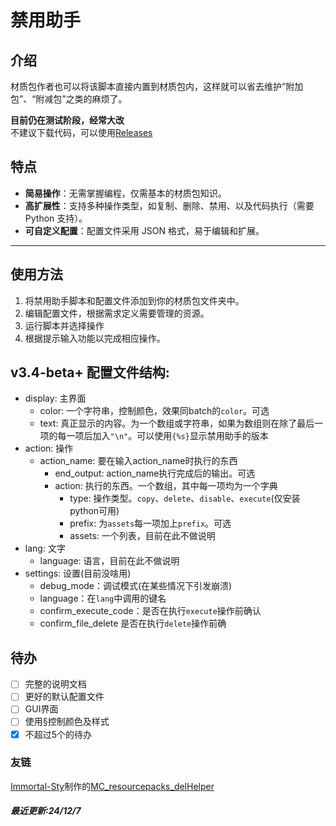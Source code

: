 # 禁用助手

## 介绍
材质包作者也可以将该脚本直接内置到材质包内，这样就可以省去维护“附加包”、“附减包”之类的麻烦了。

**目前仍在测试阶段，经常大改**\
不建议下载代码，可以使用[Releases](https://github.com/LIBPS/Disable_Helper/releases)

## 特点

- **简易操作**：无需掌握编程，仅需基本的材质包知识。
- **高扩展性**：支持多种操作类型，如复制、删除、禁用、以及代码执行（需要 Python 支持）。
- **可自定义配置**：配置文件采用 JSON 格式，易于编辑和扩展。	

---

## 使用方法
1. 将禁用助手脚本和配置文件添加到你的材质包文件夹中。
2. 编辑配置文件，根据需求定义需要管理的资源。
3. 运行脚本并选择操作
4. 根据提示输入功能以完成相应操作。

## v3.4-beta+ 配置文件结构:

- display: 主界面
  - color: 一个字符串，控制颜色，效果同batch的`color`。可选
  - text: 真正显示的内容。为一个数组或字符串，如果为数组则在除了最后一项的每一项后加入`"\n"`。可以使用`{%s}`显示禁用助手的版本
- action: 操作
  - action_name: 要在输入action_name时执行的东西
    - end_output: action_name执行完成后的输出。可选
    - action: 执行的东西。一个数组，其中每一项均为一个字典
        - type: 操作类型。`copy`、`delete`、`disable`、`execute`(仅安装python可用)
        - prefix: 为`assets`每一项加上`prefix`。可选
        - assets: 一个列表，目前在此不做说明
- lang: 文字
  - language: 语言，目前在此不做说明
- settings: 设置(目前没啥用)
  - debug_mode：调试模式(在某些情况下引发崩溃)
  - language：在`lang`中调用的键名
  - confirm_execute_code：是否在执行`execute`操作前确认
  - confirm_file_delete 是否在执行`delete`操作前确

## 待办

- [ ] 完整的说明文档
- [ ] 更好的默认配置文件
- [ ] GUI界面
- [ ] 使用§控制颜色及样式
- [x] 不超过5个的待办

### 友链

[Immortal-Sty](https://github.com/Immortal-Sty)制作的[MC_resourcepacks_delHelper](https://github.com/Immortal-Sty/MC_resourcepacks_delHelper "一个v1.0-beta的改版")

##### 最近更新:24/12/7